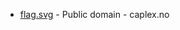 * [flag.svg](https://commons.wikimedia.org/wiki/File:Samnanger_komm.svg) - Public domain - caplex.no
